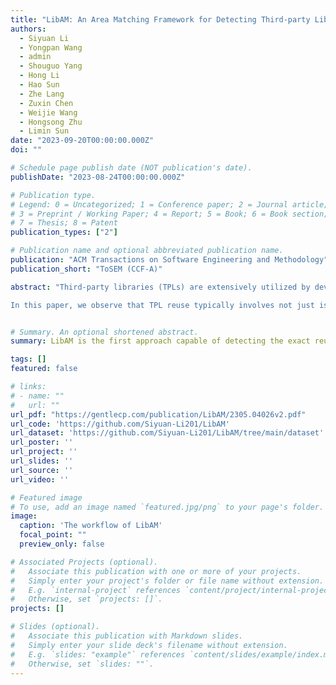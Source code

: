 ```yaml
---
title: "LibAM: An Area Matching Framework for Detecting Third-party Libraries in Binaries"
authors:
  - Siyuan Li
  - Yongpan Wang
  - admin
  - Shouguo Yang
  - Hong Li
  - Hao Sun
  - Zhe Lang
  - Zuxin Chen
  - Weijie Wang
  - Hongsong Zhu
  - Limin Sun
date: "2023-09-20T00:00:00.000Z"
doi: ""

# Schedule page publish date (NOT publication's date).
publishDate: "2023-08-24T00:00:00.000Z"

# Publication type.
# Legend: 0 = Uncategorized; 1 = Conference paper; 2 = Journal article;
# 3 = Preprint / Working Paper; 4 = Report; 5 = Book; 6 = Book section;
# 7 = Thesis; 8 = Patent
publication_types: ["2"]

# Publication name and optional abbreviated publication name.
publication: "ACM Transactions on Software Engineering and Methodology"
publication_short: "ToSEM (CCF-A)"

abstract: "Third-party libraries (TPLs) are extensively utilized by developers to expedite the software development process and incorporate external functionalities. Nevertheless, insecure TPL reuse can lead to significant security risks. Existing methods, which involve extracting strings or conducting function matching, are employed to determine the presence of TPL code in the target binary. However, these methods often yield unsatisfactory results due to the recurrence of strings and the presence of numerous similar non-homologous functions. Furthermore, the variation in C/C++ binaries across different optimization options and architectures exacerbates the problem. Additionally, existing approaches struggle to identify specific pieces of reused code in the target binary, complicating the detection of complex reuse relationships and impeding downstream tasks. And we call this issue the poor interpretability of TPL detection results.

In this paper, we observe that TPL reuse typically involves not just isolated functions but also areas encompassing several adjacent functions on the Function Call Graph (FCG). We introduce LibAM, a novel Area Matching framework that connects isolated functions into function areas on FCG and detects TPLs by comparing the similarity of these function areas, significantly mitigating the impact of different optimization options and architectures. Furthermore, LibAM is the first approach capable of detecting the exact reuse areas on FCG and offering substantial benefits for downstream tasks. To validate our approach, we compile the first TPL detection dataset for C/C++ binaries across various optimization options and architectures. Experimental results demonstrate that LibAM outperforms all existing TPL detection methods and provides interpretable evidence for TPL detection results by identifying exact reuse areas. We also evaluate LibAM’s scalability on large-scale, real-world binaries in IoT firmware and generate a list of potential vulnerabilities for these devices. Our experiments indicate that Area Matching framework performs exceptionally well in the TPL detection task and holds promise for other binary similarity analysis tasks. Last but not least, by analyzing the detection results of IoT firmware, we make several interesting findings, for instance, different target binaries always tend to reuse the same code area of TPL."


# Summary. An optional shortened abstract.
summary: LibAM is the first approach capable of detecting the exact reuse areas on FCG and offering substantial benefits for downstream tasks, as well as evaluating LibAM's accuracy on large-scale, real-world binaries in IoT firmware and generating a list of potential vulnerabilities for these devices.

tags: []
featured: false

# links:
# - name: ""
#   url: ""
url_pdf: "https://gentlecp.com/publication/LibAM/2305.04026v2.pdf"
url_code: 'https://github.com/Siyuan-Li201/LibAM'
url_dataset: 'https://github.com/Siyuan-Li201/LibAM/tree/main/dataset'
url_poster: ''
url_project: ''
url_slides: ''
url_source: ''
url_video: ''

# Featured image
# To use, add an image named `featured.jpg/png` to your page's folder. 
image:
  caption: 'The workflow of LibAM'
  focal_point: ""
  preview_only: false

# Associated Projects (optional).
#   Associate this publication with one or more of your projects.
#   Simply enter your project's folder or file name without extension.
#   E.g. `internal-project` references `content/project/internal-project/index.md`.
#   Otherwise, set `projects: []`.
projects: []

# Slides (optional).
#   Associate this publication with Markdown slides.
#   Simply enter your slide deck's filename without extension.
#   E.g. `slides: "example"` references `content/slides/example/index.md`.
#   Otherwise, set `slides: ""`.
---
```


